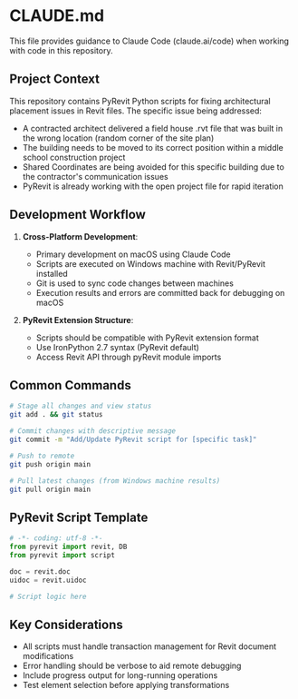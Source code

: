 # CLAUDE.md

This file provides guidance to Claude Code (claude.ai/code) when working with code in this repository.

## Project Context

This repository contains PyRevit Python scripts for fixing architectural placement issues in Revit files. The specific issue being addressed:

- A contracted architect delivered a field house .rvt file that was built in the wrong location (random corner of the site plan)
- The building needs to be moved to its correct position within a middle school construction project
- Shared Coordinates are being avoided for this specific building due to the contractor's communication issues
- PyRevit is already working with the open project file for rapid iteration

## Development Workflow

1. **Cross-Platform Development**:
   - Primary development on macOS using Claude Code
   - Scripts are executed on Windows machine with Revit/PyRevit installed
   - Git is used to sync code changes between machines
   - Execution results and errors are committed back for debugging on macOS

2. **PyRevit Extension Structure**:
   - Scripts should be compatible with PyRevit extension format
   - Use IronPython 2.7 syntax (PyRevit default)
   - Access Revit API through pyRevit module imports

## Common Commands

```bash
# Stage all changes and view status
git add . && git status

# Commit changes with descriptive message
git commit -m "Add/Update PyRevit script for [specific task]"

# Push to remote
git push origin main

# Pull latest changes (from Windows machine results)
git pull origin main
```

## PyRevit Script Template

```python
# -*- coding: utf-8 -*-
from pyrevit import revit, DB
from pyrevit import script

doc = revit.doc
uidoc = revit.uidoc

# Script logic here
```

## Key Considerations

- All scripts must handle transaction management for Revit document modifications
- Error handling should be verbose to aid remote debugging
- Include progress output for long-running operations
- Test element selection before applying transformations